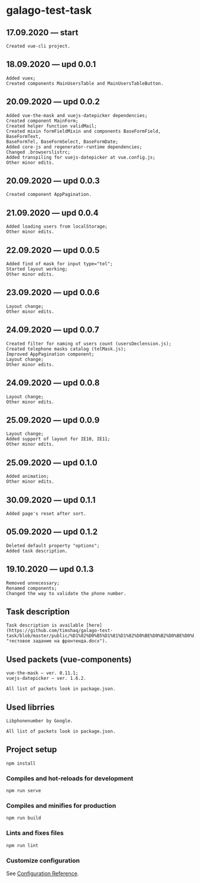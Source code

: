 # galago-test-task

## 17.09.2020 — start
```
Created vue-cli project.
```

## 18.09.2020 — upd 0.0.1
```
Added vuex;
Created components MainUsersTable and MainUsersTableButton.
```

## 20.09.2020 — upd 0.0.2
```
Added vue-the-mask and vuejs-datepicker dependencies;
Created component MainForm;
Created helper function validMail;
Created mixin formFieldMixin and components BaseFormField, BaseFormText,
BaseFormTel, BaseFormSelect, BaseFormDate;
Added core-js and regenerator-runtime dependencies;
Changed .browserslistrc;
Added transpiling for vuejs-datepicker at vue.config.js;
Other minor edits.
```
## 20.09.2020 — upd 0.0.3
```
Created component AppPagination.
```
## 21.09.2020 — upd 0.0.4
```
Added loading users from localStorage;
Other minor edits.
```
## 22.09.2020 — upd 0.0.5
```
Added find of mask for input type="tel";
Started layout working;
Other minor edits.
```
## 23.09.2020 — upd 0.0.6
```
Layout change;
Other minor edits.
```
## 24.09.2020 — upd 0.0.7
```
Created filter for naming of users count (usersDeclension.js);
Created telephone masks catalog (telMask.js);
Improved AppPagination component;
Layout change;
Other minor edits.
```
## 24.09.2020 — upd 0.0.8
```
Layout change;
Other minor edits.
```
## 25.09.2020 — upd 0.0.9
```
Layout change;
Added support of layout for IE10, IE11;
Other minor edits.
```
## 25.09.2020 — upd 0.1.0
```
Added animation;
Other minor edits.
```
## 30.09.2020 — upd 0.1.1
```
Added page's reset after sort.
```
## 05.09.2020 — upd 0.1.2
```
Deleted default property "options";
Added task description.
```
## 19.10.2020 — upd 0.1.3
```
Removed unnecessary;
Renamed components;
Changed the way to validate the phone number.
```
## Task description
```
Task description is available [here](https://github.com/timshaq/galago-test-task/blob/master/public/%D1%82%D0%B5%D1%81%D1%82%D0%BE%D0%B2%D0%BE%D0%B5%20%D0%B7%D0%B0%D0%B4%D0%B0%D0%BD%D0%B8%D0%B5%20%D0%BD%D0%B0%20%D1%84%D1%80%D0%BE%D0%BD%D1%82%D0%B5%D0%BD%D0%B4%D0%B0.docx/ "тестовое задание на фронтенда.docx").
```
## Used packets (vue-components)
```
vue-the-mask — ver. 0.11.1;
vuejs-datepicker — ver. 1.6.2.

All list of packets look in package.json.
```
## Used librries
```
Libphonenumber by Google.

All list of packets look in package.json.
```

## Project setup
```
npm install
```

### Compiles and hot-reloads for development
```
npm run serve
```

### Compiles and minifies for production
```
npm run build
```

### Lints and fixes files
```
npm run lint
```

### Customize configuration
See [Configuration Reference](https://cli.vuejs.org/config/).
